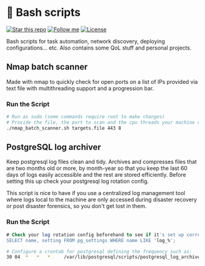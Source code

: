 # :green_book: Bash scripts

[![Star this repo](https://img.shields.io/github/stars/Dyarven/bash-scripts?style=social)](https://github.com/Dyarven/bash-scripts/stargazers)
[![Follow me](https://img.shields.io/github/followers/Dyarven?style=social)](https://github.com/Dyarven)
[![License](https://img.shields.io/github/license/Dyarven/bash-scripts)](https://github.com/Dyarven/bash-scripts/blob/main/LICENSE)

Bash scripts for task automation, network discovery, deploying configurations... etc. Also contains some QoL stuff and personal projects.

## Nmap batch scanner
Made with nmap to quickly check for open ports on a list of IPs provided via text file with multithreading support and a progression bar.

### Run the Script
```bash
# Run as sudo (some commands require root to make changes)
# Provide the file, the port to scan and the cpu threads your machine can handle:
./nmap_batch_scanner.sh targets.file 443 8
```


## PostgreSQL log archiver
Keep postgresql log files clean and tidy. Archives and compresses files that are two months old or more, by month-year so that you keep the last 60 days of logs easily accessible and the rest are stored efficiently.
Before setting this up check your postgresql log rotation config. 

This script is nice to have if you use a centralized log management tool where logs local to the machine are only accessed during disaster recovery or post disaster forensics, so you don't get lost in them.

### Run the Script
```sql
# Check your log rotation config beforehand to see if it's set up correctly:
SELECT name, setting FROM pg_settings WHERE name LIKE 'log_%';
```
```bash
# Configure a crontab for postgresql defining the frequency such as:
30 04  *   *   *     /var/lib/postgresql/scripts/postgresql_log_archiver.sh

```
